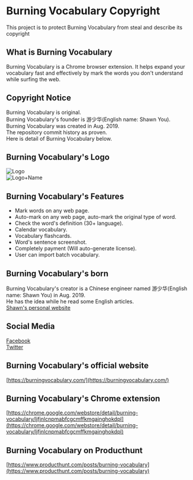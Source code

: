 # Burning Vocabulary Copyright
This project is to protect Burning Vocabulary from steal and describe its copyright

## What is Burning Vocabulary
Burning Vocabulary is a Chrome browser extension. It helps expand your vocabulary fast and effectively by mark the words you don't understand while surfing the web.


## Copyright Notice
Burning Vocabulary is original.  
Burning Vocabulary's founder is 游少华(English name: Shawn You).  
Burning Vocabulary was created in Aug. 2019.   
The repository commit history as proven.  
Here is detail of Burning Vocabulary below.

## Burning Vocabulary's Logo
![Logo](https://burningvocabulary.com/images/icon.svg)  
![Logo+Name](https://burningvocabulary.com/images/logo.svg)


## Burning Vocabulary's Features
* Mark words on any web page.
* Auto-mark on any web page, auto-mark the original type of word.
* Check the word's definition (30+ language). 
* Calendar vocabulary.
* Vocabulary flashcards.
* Word's sentence screenshot.
* Completely payment (Will auto-generate license).
* User can import batch vocabulary.

## Burning Vocabulary's born
Burning Vocabulary's creator is a Chinese engineer named 游少华(English name: Shawn You) in Aug. 2019.  
He has the idea while he read some English articles.    
[Shawn's personal website](https://youshaohua.com/)

## Social Media
[Facebook](https://www.facebook.com/burningvocabulary/)  
[Twitter](https://twitter.com/BurningVocabul1)  

## Burning Vocabulary's official website
[https://burningvocabulary.com/](https://burningvocabulary.com/)  

## Burning Vocabulary's Chrome extension
[https://chrome.google.com/webstore/detail/burning-vocabulary/ljfjnlcnpmabfcgcmffkmgainghokdpl](https://chrome.google.com/webstore/detail/burning-vocabulary/ljfjnlcnpmabfcgcmffkmgainghokdpl)

## Burning Vocabulary on Producthunt
[https://www.producthunt.com/posts/burning-vocabulary](https://www.producthunt.com/posts/burning-vocabulary)

